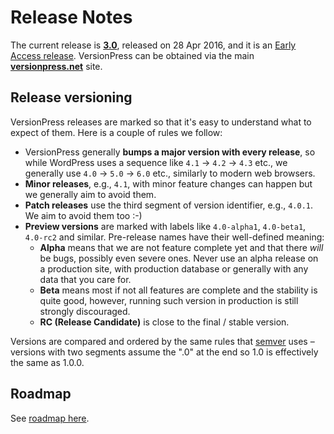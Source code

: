 # Release Notes

The current release is **[3.0](3.0.md)**, released on 28 Apr 2016, and it is an [Early Access release](../getting-started/about-eap.md). VersionPress can be obtained via the main **[versionpress.net](https://versionpress.net/)** site.

## Release versioning

VersionPress releases are marked so that it's easy to understand what to expect of them. Here is a couple of rules we follow:

- VersionPress generally **bumps a major version with every release**, so while WordPress uses a sequence like `4.1` → `4.2` → `4.3` etc., we generally use `4.0` → `5.0` → `6.0` etc., similarly to modern web browsers.
- **Minor releases**, e.g., `4.1`, with minor feature changes can happen but we generally aim to avoid them.
- **Patch releases** use the third segment of version identifier, e.g., `4.0.1`. We aim to avoid them too :-)
- **Preview versions** are marked with labels like `4.0-alpha1`, `4.0-beta1`, `4.0-rc2` and similar. Pre-release names have their well-defined meaning:
    - **Alpha** means that we are not feature complete yet and that there *will* be bugs, possibly even severe ones. Never use an alpha release on a production site, with production database or generally with any data that you care for.
    - **Beta** means most if not all features are complete and the stability is quite good, however, running such version in production is still strongly discouraged.
    - **RC (Release Candidate)** is close to the final / stable version.

Versions are compared and ordered by the same rules that [semver](http://semver.org/) uses – versions with two segments assume the ".0" at the end so 1.0 is effectively the same as 1.0.0.

## Roadmap

See [roadmap here](roadmap.md).
